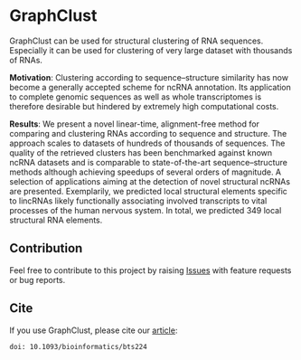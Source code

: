# GraphClust

GraphClust can be used for structural clustering of RNA sequences. Especially it can be used for clustering of very large dataset with thousands of RNAs.

**Motivation**: Clustering according to sequence–structure similarity has now become a generally accepted scheme for ncRNA annotation. Its application to complete genomic sequences as well as whole transcriptomes is therefore desirable but hindered by extremely high computational costs.

**Results**: We present a novel linear-time, alignment-free method for comparing and clustering RNAs according to sequence and structure. The approach scales to datasets of hundreds of thousands of sequences. The quality of the retrieved clusters has been benchmarked against known ncRNA datasets and is comparable to state-of-the-art sequence–structure methods although achieving speedups of several orders of magnitude. A selection of applications aiming at the detection of novel structural ncRNAs are presented. Exemplarily, we predicted local structural elements specific to lincRNAs likely functionally associating involved transcripts to vital processes of the human nervous system. In total, we predicted 349 local structural RNA elements.

## Contribution

Feel free to contribute to this project by raising [Issues](https://github.com/BackofenLab/GraphClust/issues) with feature requests or bug reports.

## Cite
If you use GraphClust, please cite our [article](http://bioinformatics.oxfordjournals.org/content/28/12/i224):
```
doi: 10.1093/bioinformatics/bts224
```
